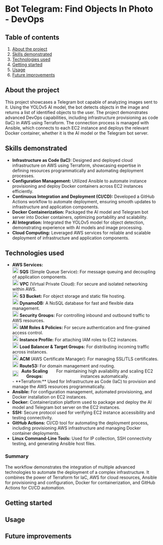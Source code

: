 # Bot Telegram: Find Objects In Photo - DevOps
## Table of contents
  1. [About the project](#About-the-project)
  2. [Skills demonstrated](#Skills-demonstrated)
  3. [Technologies used](#Technologies-used)
  4. [Getting started](#Getting-started)
  5. [Usage](#Usage)
  7. [Future improvements](#Future-improvements)

## About the project
This project showcases a Telegram bot capable of analyzing images sent to it. Using the YOLOv5 AI model, the bot detects objects in the image and returns a list of identified objects to the user. The project demonstrates advanced DevOps capabilities, including infrastructure provisioning as code (IaC) in AWS using Terraform. The connection process is managed with Ansible, which connects to each EC2 instance and deploys the relevant Docker container, whether it is the AI model or the Telegram bot server.

## Skills demonstrated
- **Infrastructure as Code (IaC):**
  Designed and deployed cloud infrastructure on AWS using Terraform, showcasing expertise in defining resources programmatically and automating deployment processes.
- **Configuration Management:**
  Utilized Ansible to automate instance provisioning and deploy Docker containers across EC2 instances efficiently.
- **Continuous Integration and Deployment (CI/CD):**
  Developed a GitHub Actions workflow to automate deployment, ensuring smooth updates to infrastructure and application components.
- **Docker Containerization:**
  Packaged the AI model and Telegram bot server into Docker containers, optimizing portability and scalability.
- **AI Integration:**
  Integrated the YOLOv5 model for object detection, demonstrating experience with AI models and image processing.
- **Cloud Computing:**
  Leveraged AWS services for reliable and scalable deployment of infrastructure and application components.

## Technologies used
- **AWS Services:**  
  <img src="https://icon.icepanel.io/AWS/svg/App-Integration/Simple-Queue-Service.svg" width="20" height="20"> **SQS** (Simple Queue Service): For message queuing and decoupling of application components.  
  <img src="https://icon.icepanel.io/AWS/svg/Networking-Content-Delivery/Virtual-Private-Cloud.svg" width="20" height="20"> **VPC** (Virtual Private Cloud): For secure and isolated networking within AWS.  
  <img src="https://icon.icepanel.io/AWS/svg/Storage/Simple-Storage-Service.svg" width="20" height="20"> **S3 Bucket:** For object storage and static file hosting.  
  <img src="https://icon.icepanel.io/AWS/svg/Database/DynamoDB.svg" width="20" height="20"> **DynamoDB:** A NoSQL database for fast and flexible data management.  
  <img src="https://icon.icepanel.io/AWS/svg/Compute/EC2.svg" width="20" height="20"> **Security Groups:** For controlling inbound and outbound traffic to AWS resources.  
  <img src="https://d2q66yyjeovezo.cloudfront.net/icon/0ebc580ae6450fce8762fad1bff32e7b-0841c1f0e7c5788b88d07a7dbcaceb6e.svg" width="20" height="20"> **IAM Roles & Policies:** For secure authentication and fine-grained access control.  
  <img src="https://icon.icepanel.io/AWS/svg/Compute/EC2.svg" width="20" height="20"> **Instance Profile:** For attaching IAM roles to EC2 instances.  
  <img src="https://icon.icepanel.io/AWS/svg/Compute/EC2.svg" width="20" height="20"> **Load Balancer & Target Groups:** For distributing incoming traffic across instances.  
  <img src="https://icon.icepanel.io/AWS/svg/Security-Identity-Compliance/Certificate-Manager.svg" width="20" height="20"> **ACM** (AWS Certificate Manager): For managing SSL/TLS certificates.  
  <img src="https://icon.icepanel.io/AWS/svg/Networking-Content-Delivery/Route-53.svg" width="20" height="20"> **Route53:** For domain management and routing.  
  <div style="display: flex; justify-content: center; align-items: center; text-align: center;">
    <img src="https://icon.icepanel.io/AWS/svg/Compute/Application-Auto-Scaling.svg" width="20" height="20"> 
    <strong>Auto Scaling Groups:</strong> For maintaining high availability and scaling EC2 instances automatically.
  </div>- **Terraform:**
  Used for Infrastructure as Code (IaC) to provision and manage the AWS resources programmatically.
- **Ansible:**
For configuration management, automated provisioning, and Docker installation on EC2 instances.
- **Docker:**
  Containerization platform used to package and deploy the AI model and Telegram bot server on the EC2 instances.
- **SSH:**
  Secure protocol used for verifying EC2 instance accessibility and testing connectivity.
- **GitHub Actions:**
  CI/CD tool for automating the deployment process, including provisioning AWS infrastructure and managing Docker container deployments.
- **Linux Command-Line Tools:**
  Used for IP collection, SSH connectivity testing, and generating Ansible host files.
### Summary
The workflow demonstrates the integration of multiple advanced technologies to automate the deployment of a complex infrastructure. It combines the power of Terraform for IaC, AWS for cloud resources, Ansible for provisioning and configuration, Docker for containerization, and GitHub Actions for CI/CD automation.

## Getting started
## Usage
## Future improvements